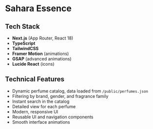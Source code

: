 # Sahara Essence

## Tech Stack

- **Next.js** (App Router, React 18)
- **TypeScript**
- **TailwindCSS**
- **Framer Motion** (animations)
- **GSAP** (advanced animations)
- **Lucide React** (icons)

## Technical Features

- Dynamic perfume catalog, data loaded from `/public/perfumes.json`
- Filtering by brand, gender, and fragrance family
- Instant search in the catalog
- Detailed view for each perfume
- Modern, responsive UI
- Reusable UI and navigation components
- Smooth interface animations 